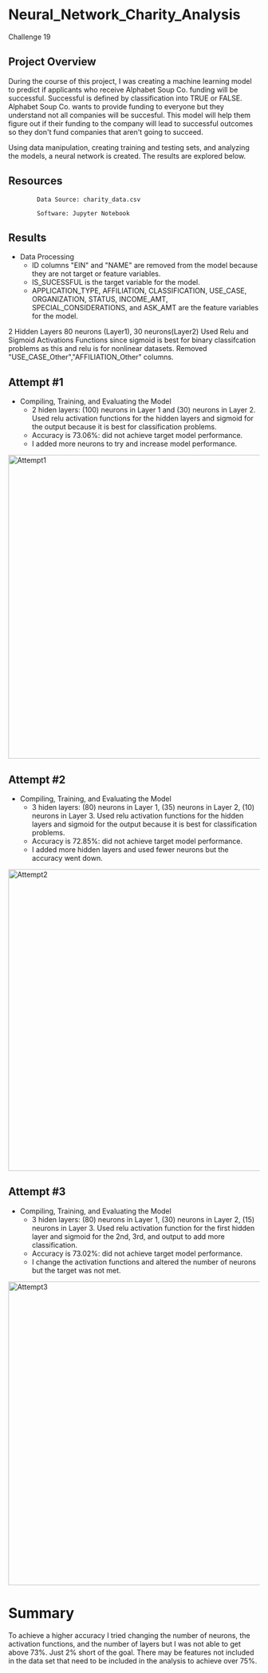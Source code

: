 # Neural_Network_Charity_Analysis
  Challenge 19
  
## Project Overview

During the course of this project, I was creating a machine learning model to predict if applicants who receive Alphabet Soup Co. funding will be successful. Successful is defined by classification into TRUE or FALSE. Alphabet Soup Co. wants to provide funding to everyone but they understand not all companies will be succesful. This model will help them figure out if their funding to the company will lead to successful outcomes so they don't fund companies that aren't going to succeed. 

Using data manipulation, creating training and testing sets, and analyzing the models, a neural network is created. The results are explored below.

## Resources
            Data Source: charity_data.csv

            Software: Jupyter Notebook
            
## Results

* Data Processing
  * ID columns "EIN" and "NAME" are removed from the model because they are not target or feature variables.
  * IS_SUCESSFUL is the target variable for the model.
  * APPLICATION_TYPE, AFFILIATION, CLASSIFICATION, USE_CASE, ORGANIZATION, STATUS, INCOME_AMT, SPECIAL_CONSIDERATIONS, and ASK_AMT are the feature variables for the model.

2 Hidden Layers
80 neurons (Layer1), 30 neurons(Layer2)
Used Relu and Sigmoid Activations Functions since sigmoid is best for binary classifcation problems as this and relu is for nonlinear datasets.
Removed "USE_CASE_Other","AFFILIATION_Other" columns.

## Attempt #1
* Compiling, Training, and Evaluating the Model
  * 2 hiden layers: (100) neurons in Layer 1 and (30) neurons in Layer 2. Used relu activation functions for the hidden layers and sigmoid for the output because it is best for classification problems.
  * Accuracy is 73.06%: did not achieve target model performance.
  * I added more neurons to try and increase model performance.

<img width="609" alt="Attempt1" src="https://user-images.githubusercontent.com/96352625/168411212-4a204697-fefc-4fab-b3ce-0701ed552abd.png">

## Attempt #2
* Compiling, Training, and Evaluating the Model
  * 3 hiden layers: (80) neurons in Layer 1, (35) neurons in Layer 2, (10) neurons in Layer 3. Used relu activation functions for the hidden layers and sigmoid for the output because it is best for classification problems.
  * Accuracy is 72.85%: did not achieve target model performance.
  * I added more hidden layers and used fewer neurons but the accuracy went down.
 
<img width="605" alt="Attempt2" src="https://user-images.githubusercontent.com/96352625/168411217-e996439a-0a3d-4890-9974-efa6ed33e428.png">

## Attempt #3
* Compiling, Training, and Evaluating the Model
  * 3 hiden layers: (80) neurons in Layer 1, (30) neurons in Layer 2, (15) neurons in Layer 3. Used relu activation function for the first hidden layer and sigmoid for the 2nd, 3rd, and output to add more classification. 
  * Accuracy is 73.02%: did not achieve target model performance.
  * I change the activation functions and altered the number of neurons but the target was not met.
 
<img width="609" alt="Attempt3" src="https://user-images.githubusercontent.com/96352625/168411222-c1dfa3bf-f0e2-4f8f-a7d8-e819f6206d3f.png">

# Summary
To achieve a higher accuracy I tried changing the number of neurons, the activation functions, and the number of layers but I was not able to get above 73%. Just 2% short of the goal. There may be features not included in the data set that need to be included in the analysis to achieve over 75%.
